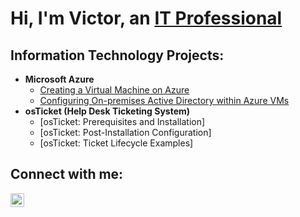 <h1>Hi, I'm Victor, an <a href="https://linkedin.com/in/victor-gonzalez-a6169956">IT Professional  </a></h1>

<h2> Information Technology Projects:</h2>

- <b>Microsoft Azure</b>
  - [Creating a Virtual Machine on Azure](https://github.com/Victech-github/Victech/Virtualmachine)
  - [Configuring On-premises Active Directory within Azure VMs](https://github.com/Victech-github/Victech/activedirectory)
- <b>osTicket (Help Desk Ticketing System)</b>
  - [osTicket: Prerequisites and Installation]
  - [osTicket: Post-Installation Configuration]
  - [osTicket: Ticket Lifecycle Examples]
 


<!---
victechlol/victechlol is a ✨ special ✨ repository because its `README.md` (this file) appears on your GitHub profile.
You can click the Preview link to take a look at your changes.
--->
<p>
<h2>Connect with me:</h2>

[<img align="left" alt="Josh | LinkedIn" width="22px" src="https://cdn.jsdelivr.net/npm/simple-icons@v3/icons/linkedin.svg" />][linkedin]

[linkedin]: linkedin.com/in/victor-gonzalaez-a6169956
